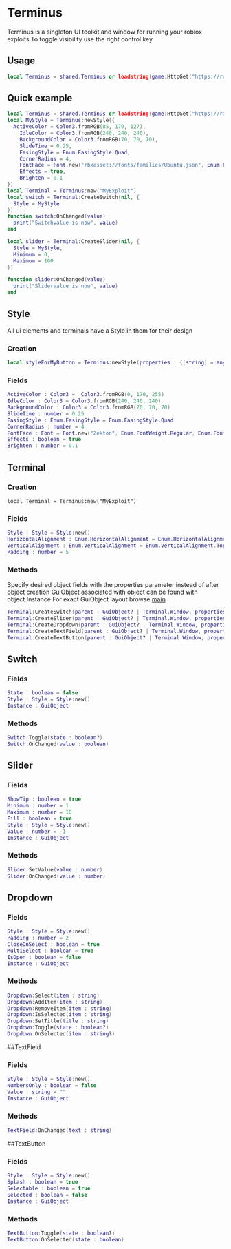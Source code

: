 # Terminus
Terminus is a singleton UI toolkit and window for running your roblox exploits
To toggle visibility use the right control key
## Usage
```lua
local Terminus = shared.Terminus or loadstring(game:HttpGet("https://raw.githubusercontent.com/synapsegod/terminus/main/main.lua"))()
```
## Quick example
```lua
local Terminus = shared.Terminus or loadstring(game:HttpGet("https://raw.githubusercontent.com/synapsegod/terminus/main/main.lua"))()
local MyStyle = Terminus:newStyle({
  ActiveColor = Color3.fromRGB(85, 170, 127),
	IdleColor = Color3.fromRGB(240, 240, 240),
	BackgroundColor = Color3.fromRGB(70, 70, 70),
	SlideTime = 0.25,
	EasingStyle = Enum.EasingStyle.Quad,
	CornerRadius = 4,
	FontFace = Font.new("rbxasset://fonts/families/Ubuntu.json", Enum.FontWeight.Regular, Enum.FontStyle.Normal),
	Effects = true,
	Brighten = 0.1
})
local Terminal = Terminus:new("MyExploit")
local switch = Terminal:CreateSwitch(nil, {
  Style = MyStyle
})
function switch:OnChanged(value)
  print("Switchvalue is now", value)
end

local slider = Terminal:CreateSlider(nil, {
  Style = MyStyle,
  Minimum = 0,
  Maximum = 100
})

function slider:OnChanged(value)
  print("Slidervalue is now", value)
end
```
## Style
All ui elements and terminals have a Style in them for their design
### Creation
```lua
local styleForMyButton = Terminus:newStyle(properties : {[string] = any})
```
### Fields
```lua
ActiveColor : Color3 =  Color3.fromRGB(0, 170, 255)
IdleColor : Color3 = Color3.fromRGB(240, 240, 240)
BackgroundColor : Color3 = Color3.fromRGB(70, 70, 70)
SlideTime : number = 0.25
EasingStyle : Enum.EasingStyle = Enum.EasingStyle.Quad
CornerRadius : number = 4
FontFace : Font = Font.new("Zekton", Enum.FontWeight.Regular, Enum.FontStyle.Normal)
Effects : boolean = true
Brighten : number = 0.1
```
## Terminal
### Creation
```
local Terminal = Terminus:new("MyExploit")
```
### Fields
```lua
Style : Style = Style:new()
HorizontalAlignment : Enum.HorizontalAlignment = Enum.HorizontalAlignment.Center
VerticalAlignment : Enum.VerticalAlignment = Enum.VerticalAlignment.Top
Padding : number = 5
```
### Methods
Specify desired object fields with the properties parameter instead of after object creation
GuiObject associated with object can be found with object.Instance
For exact GuiObject layout browse [main](https://github.com/synapsegod/terminus/blob/main/main.lua)
```lua
Terminal:CreateSwitch(parent : GuiObject? | Terminal.Window, properties : {[string] = any}) : Switch
Terminal:CreateSlider(parent : GuiObject? | Terminal.Window, properties : {[string] = any}) : Slider
Terminal:CreateDropdown(parent : GuiObject? | Terminal.Window, properties : {[string] = any}) : Dropdown
Terminal:CreateTextField(parent : GuiObject? | Terminal.Window, properties : {[string] = any}) : TextField
Terminal:CreateTextButton(parent : GuiObject? | Terminal.Window, properties : {[string] = any}) : TextButton
```
## Switch
### Fields
```lua
State : boolean = false
Style : Style = Style:new()
Instance : GuiObject
````
### Methods
```lua
Switch:Toggle(state : boolean?)
Switch:OnChanged(value : boolean)
```
## Slider
### Fields
```lua
ShowTip : boolean = true
Minimum : number = 1
Maximum : number = 10
Fill : boolean = true
Style : Style = Style:new()
Value : number = -1
Instance : GuiObject
```
### Methods
```lua
Slider:SetValue(value : number)
Slider:OnChanged(value : number)
```
## Dropdown
### Fields
```lua
Style : Style = Style:new()
Padding : number = 2
CloseOnSelect : boolean = true
MultiSelect : boolean = true
IsOpen : boolean = false
Instance : GuiObject
```
### Methods
```lua
Dropdown:Select(item : string)
Dropdown:AddItem(item : string)
Dropdown:RemoveItem(item : string)
Dropdown:IsSelected(item : string)
Dropdown:SetTitle(title : string)
Dropdown:Toggle(state : boolean?)
Dropdown:OnSelected(item : string?)
```
##TextField
### Fields
```lua
Style : Style = Style:new()
NumbersOnly : boolean = false
Value : string = ""
Instance : GuiObject
```
### Methods
```lua
TextField:OnChanged(text : string)
```
##TextButton
### Fields
```lua
Style : Style = Style:new()
Splash : boolean = true
Selectable : boolean = true
Selected : boolean = false
Instance : GuiObject
```
### Methods
```lua
TextButton:Toggle(state : boolean?)
TextButton:OnSelected(state : boolean)
```
